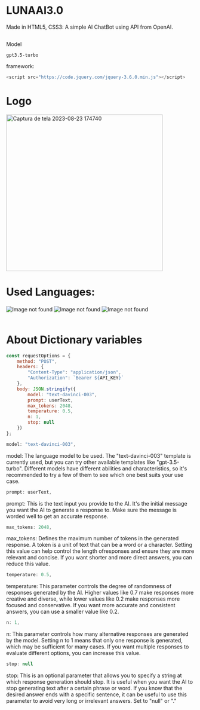 # LUNAAI3.0
Made in HTML5, CSS3: A simple AI ChatBot using API from OpenAI.

##

Model

```
gpt3.5-turbo
```

framework:
```js
<script src="https://code.jquery.com/jquery-3.6.0.min.js"></script>
```
# Logo

<img width="419" alt="Captura de tela 2023-08-23 174740" src="https://github.com/josevitor555/LUNAAI3.0/assets/127617992/9fd8bb69-23ea-43d9-93c3-e624badb7832">


##

# Used Languages:
<div style="display: inline_block">
    <img align="center" alt="Image not found" src="https://img.shields.io/badge/HTML5-E34F26?style=for-the-badge&logo=html5&logoColor=white">
    <img align="center" alt="Image not found" src="https://img.shields.io/badge/CSS3-1572B6?style=for-the-badge&logo=css3&logoColor=white">
    <img align="center" alt="Image not found" src="https://img.shields.io/badge/JavaScript-323330?style=for-the-badge&logo=javascript&logoColor=F7DF1E">
</div> <br/>

# About Dictionary variables

```js
const requestOptions = {
    method: "POST",
    headers: {
        "Content-Type": "application/json",
        "Authorization": `Bearer ${API_KEY}`
    },
    body: JSON.stringify({
        model: "text-davinci-003",
        prompt: userText,
        max_tokens: 2048,
        temperature: 0.5,
        n: 1,
        stop: null
    })
};
```
```js
model: "text-davinci-003",
```
model:
The language model to be used. The "text-davinci-003" template is currently used, but you can try other available templates like "gpt-3.5-turbo".
Different models have different abilities and characteristics, so it's recommended to try a few of them to see which one best suits your use case.
```js
prompt: userText,
```
prompt:
This is the text input you provide to the AI. It's the initial message you want the AI ​​to generate a response to. Make sure the message is worded well to get an accurate response.
```js
max_tokens: 2048,
```
max_tokens:
Defines the maximum number of tokens in the generated response. A token is a unit of text that can be a word or a character. Setting this value can help control the length ofresponses and ensure they are more relevant and concise. If you want shorter and more direct answers, you can reduce this value.
```js
temperature: 0.5,
```
temperature:
This parameter controls the degree of randomness of responses generated by the AI. Higher values ​​like 0.7 make responses more creative and diverse, while lower values ​​like 0.2 make responses
more focused and conservative. If you want more accurate and consistent answers, you can use a smaller value like 0.2.
```js
n: 1,
```
n:
This parameter controls how many alternative responses are generated by the model. Setting n to 1 means that only one response is generated, which may be sufficient for many cases. If you want multiple responses to evaluate different options, you can increase this value.
```js
stop: null
```
 stop:
This is an optional parameter that allows you to specify a string at which response generation should stop. It is useful when you want the AI ​​to stop generating text after a certain phrase or word. If you know that the desired answer ends with a specific sentence, it can be useful to use this parameter to avoid very long or irrelevant answers. Set to "null" or "."
